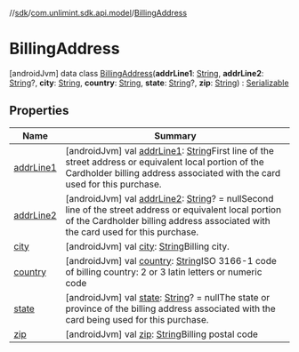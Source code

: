//[sdk](../../../index.md)/[com.unlimint.sdk.api.model](../index.md)/[BillingAddress](index.md)



# BillingAddress  
 [androidJvm] data class [BillingAddress](index.md)(**addrLine1**: [String](https://kotlinlang.org/api/latest/jvm/stdlib/kotlin/-string/index.html), **addrLine2**: [String](https://kotlinlang.org/api/latest/jvm/stdlib/kotlin/-string/index.html)?, **city**: [String](https://kotlinlang.org/api/latest/jvm/stdlib/kotlin/-string/index.html), **country**: [String](https://kotlinlang.org/api/latest/jvm/stdlib/kotlin/-string/index.html), **state**: [String](https://kotlinlang.org/api/latest/jvm/stdlib/kotlin/-string/index.html)?, **zip**: [String](https://kotlinlang.org/api/latest/jvm/stdlib/kotlin/-string/index.html)) : [Serializable](https://developer.android.com/reference/kotlin/java/io/Serializable.html)   


## Properties  
  
|  Name |  Summary | 
|---|---|
| <a name="com.unlimint.sdk.api.model/BillingAddress/addrLine1/#/PointingToDeclaration/"></a>[addrLine1](addr-line1.md)| <a name="com.unlimint.sdk.api.model/BillingAddress/addrLine1/#/PointingToDeclaration/"></a> [androidJvm] val [addrLine1](addr-line1.md): [String](https://kotlinlang.org/api/latest/jvm/stdlib/kotlin/-string/index.html)First line of the street address or equivalent local portion of the Cardholder billing address associated with the card used for this purchase.   <br>|
| <a name="com.unlimint.sdk.api.model/BillingAddress/addrLine2/#/PointingToDeclaration/"></a>[addrLine2](addr-line2.md)| <a name="com.unlimint.sdk.api.model/BillingAddress/addrLine2/#/PointingToDeclaration/"></a> [androidJvm] val [addrLine2](addr-line2.md): [String](https://kotlinlang.org/api/latest/jvm/stdlib/kotlin/-string/index.html)? = nullSecond line of the street address or equivalent local portion of the Cardholder billing address associated with the card used for this purchase.   <br>|
| <a name="com.unlimint.sdk.api.model/BillingAddress/city/#/PointingToDeclaration/"></a>[city](city.md)| <a name="com.unlimint.sdk.api.model/BillingAddress/city/#/PointingToDeclaration/"></a> [androidJvm] val [city](city.md): [String](https://kotlinlang.org/api/latest/jvm/stdlib/kotlin/-string/index.html)Billing city.   <br>|
| <a name="com.unlimint.sdk.api.model/BillingAddress/country/#/PointingToDeclaration/"></a>[country](country.md)| <a name="com.unlimint.sdk.api.model/BillingAddress/country/#/PointingToDeclaration/"></a> [androidJvm] val [country](country.md): [String](https://kotlinlang.org/api/latest/jvm/stdlib/kotlin/-string/index.html)ISO 3166-1 code of billing country: 2 or 3 latin letters or numeric code   <br>|
| <a name="com.unlimint.sdk.api.model/BillingAddress/state/#/PointingToDeclaration/"></a>[state](state.md)| <a name="com.unlimint.sdk.api.model/BillingAddress/state/#/PointingToDeclaration/"></a> [androidJvm] val [state](state.md): [String](https://kotlinlang.org/api/latest/jvm/stdlib/kotlin/-string/index.html)? = nullThe state or province of the billing address associated with the card being used for this purchase.   <br>|
| <a name="com.unlimint.sdk.api.model/BillingAddress/zip/#/PointingToDeclaration/"></a>[zip](zip.md)| <a name="com.unlimint.sdk.api.model/BillingAddress/zip/#/PointingToDeclaration/"></a> [androidJvm] val [zip](zip.md): [String](https://kotlinlang.org/api/latest/jvm/stdlib/kotlin/-string/index.html)Billing postal code   <br>|

